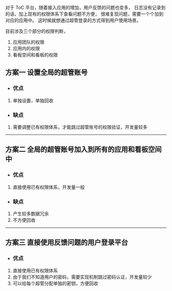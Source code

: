 对于 ToC 平台，随着接入应用的增加，用户反馈的问题也变多，
日志没有记录到的话，加上现有的权限体系下查看问题不方便，
很难复现问题，需要一个个加到对应的应用中。
这时候就想通过超管登录的方式得到用户使用场景。

目前涉及三个部分的权限判断，
1. 应用团队的权限
2. 应用内的权限
3. 看板空间和看板的权限

## 方案一 设置全局的超管账号

- ### 优点
1. 单独设置，单独回收

- ### 缺点
1. 需要调整已有权限体系，才能跳过超管账号的权限验证，开发量较多

---

## 方案二 全局的超管账号加入到所有的应用和看板空间中

- ### 优点
1. 直接使用已有权限体系，开发量一般

- ### 缺点
1. 产生较多数据冗余
2. 不方便回收

---

## 方案三 直接使用反馈问题的用户登录平台

- ### 优点
1. 直接使用已有权限体系
2. 由于我们不知道用户的密码，需要实现机制跳过密码认证，开发量较少
3. 可以给每个超管分配单独的密钥，方便回收